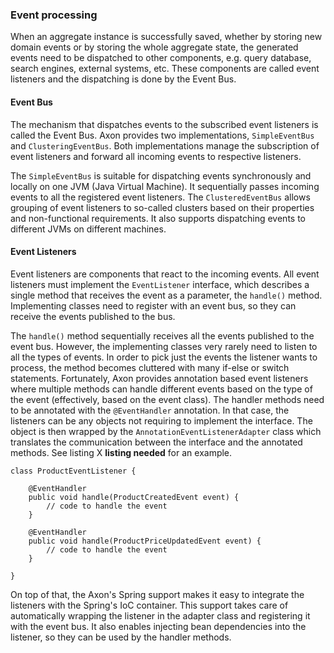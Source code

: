 ### Event processing

When an aggregate instance is successfully saved, whether by storing new domain events or by storing the whole aggregate state, the generated events need to be dispatched to other components, e.g. query database, search engines, external systems, etc. These components are called event listeners and the dispatching is done by the Event Bus.

#### Event Bus

The mechanism that dispatches events to the subscribed event listeners is called the Event Bus. Axon provides two implementations, `SimpleEventBus` and `ClusteringEventBus`. Both implementations manage the subscription of event listeners and forward all incoming events to respective listeners.

The `SimpleEventBus` is suitable for dispatching events synchronously and locally on one JVM (Java Virtual Machine). It sequentially passes incoming events to all the registered event listeners. The `ClusteredEventBus` allows grouping of event listeners to so-called clusters based on their properties and non-functional requirements. It also supports dispatching events to different JVMs on different machines.

#### Event Listeners

Event listeners are components that react to the incoming events. All event listeners must implement the `EventListener` interface, which describes a single method that receives the event as a parameter, the `handle()` method. Implementing classes need to register with an event bus, so they can receive the events published to the bus.

The `handle()` method sequentially receives all the events published to the event bus. However, the implementing classes very rarely need to listen to all the types of events. In order to pick just the events the listener wants to process, the method becomes cluttered with many if-else or switch statements. Fortunately, Axon provides annotation based event listeners where multiple methods can handle different events based on the type of the event (effectively, based on the event class). The handler methods need to be annotated with the `@EventHandler` annotation. In that case, the listeners can be any objects not requiring to implement the interface. The object is then wrapped by the `AnnotationEventListenerAdapter` class which translates the communication between the interface and the annotated methods. See listing X **listing needed** for an example.
	
	class ProductEventListener {

		@EventHandler
		public void handle(ProductCreatedEvent event) {
			// code to handle the event
		}

		@EventHandler
		public void handle(ProductPriceUpdatedEvent event) {
			// code to handle the event
		}

	}

On top of that, the Axon's Spring support makes it easy to integrate the listeners with the Spring's IoC container. This support takes care of automatically wrapping the listener in the adapter class and registering it with the event bus. It also enables injecting bean dependencies into the listener, so they can be used by the handler methods.






